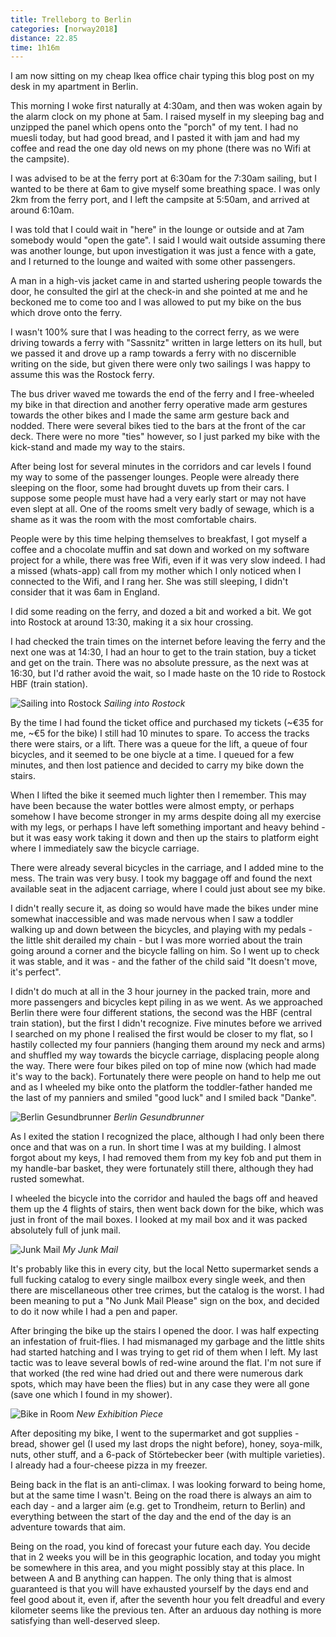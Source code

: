 ```yaml
---
title: Trelleborg to Berlin
categories: [norway2018]
distance: 22.85
time: 1h16m
---
```


I am now sitting on my cheap Ikea office chair typing this blog post on my
desk in my apartment in Berlin.

This morning I woke first naturally at 4:30am, and then was woken again by the alarm clock
on my phone at 5am. I raised myself in my sleeping bag and unzipped the panel
which opens onto the "porch" of my tent. I had no muesli today, but had good
bread, and I pasted it with jam and had my coffee and read the one day old news
on my phone (there was no Wifi at the campsite).

I was advised to be at the ferry port at 6:30am for the 7:30am sailing, but I
wanted to be there at 6am to give myself some breathing space. I was only 2km
from the ferry port, and I left the campsite at 5:50am, and arrived at around
6:10am.

I was told that I could wait in "here" in the lounge or outside and at 7am
somebody would "open the gate". I said I would wait outside assuming there was
another lounge, but upon investigation it was just a fence with a gate, and I
returned to the lounge and waited with some other passengers.

A man in a high-vis jacket came in and started ushering people towards the
door, he consulted the girl at the check-in and she pointed at me and he
beckoned me to come too and I was allowed to put my bike on the bus which
drove onto the ferry.

I wasn't 100% sure that I was heading to the correct ferry, as we were driving
towards a ferry with "Sassnitz" written in large letters on its hull, but we
passed it and drove up a ramp towards a ferry with no discernible writing on
the side, but given there were only two sailings I was happy to assume this
was the Rostock ferry.

The bus driver waved me towards the end of the ferry and I free-wheeled my
bike in that direction and another ferry operative made arm gestures towards
the other bikes and I made the same arm gesture back and nodded. There were
several bikes tied to the bars at the front of the car deck. There were no
more "ties" however, so I just parked my bike with the kick-stand and made my
way to the stairs.

After being lost for several minutes in the corridors and car levels I found
my way to some of the passenger lounges. People were already there sleeping on
the floor, some had brought duvets up from their cars. I suppose some people
must have had a very early start or may not have even slept at all. One of the
rooms smelt very badly of sewage, which is a shame as it was the room with the
most comfortable chairs.

People were by this time helping themselves to breakfast, I got myself a
coffee and a chocolate muffin and sat down and worked on my software project
for a while, there was free Wifi, even if it was very slow indeed. I had a
missed (whats-app) call from my mother which I only noticed when I connected
to the Wifi, and I rang her. She was still sleeping, I didn't consider that it
was 6am in England.

I did some reading on the ferry, and dozed a bit and worked a bit. We got into
Rostock at around 13:30, making it a six hour crossing.

I had checked the train times on the internet before leaving the ferry and the
next one was at 14:30, I had an hour to get to the train station, buy a ticket
and get on the train. There was no absolute pressure, as the next was at
16:30, but I'd rather avoid the wait, so I made haste on the 10 ride to
Rostock HBF (train station).

![Sailing into Rostock](/images/norway/2018-07-20/IMG_20180720_132119.jpg)
*Sailing into Rostock*

By the time I had found the ticket office and purchased my tickets (~€35 for
me, ~€5 for the bike) I still had 10 minutes to spare. To access the tracks
there were stairs, or a lift. There was a queue for the lift, a queue of four
bicycles, and it seemed to be one biycle at a time. I queued for a few
minutes, and then lost patience and decided to carry my bike down the stairs.

When I lifted the bike it seemed much lighter then I remember. This may have
been because the water bottles were almost empty, or perhaps somehow I have
become stronger in my arms despite doing all my exercise with my legs, or
perhaps I have left something important and heavy behind - but it was easy
work taking it down and then up the stairs to platform eight where I immediately
saw the bicycle carriage.

There were already several bicycles in the carriage, and I added mine to the
mess. The train was very busy. I took my baggage off and found the next
available seat in the adjacent carriage, where I could just about see my
bike.

I didn't really secure it, as doing so would have made the bikes under mine
somewhat inaccessible and was made nervous when I saw a toddler walking up and
down between the bicycles, and playing with my pedals - the little shit
derailed my chain - but I was more worried about the train going around a
corner and the bicycle falling on him. So I went up to check it was stable,
and it was - and the father of the child said "It doesn't move, it's perfect".

I didn't do much at all in the 3 hour journey in the packed train, more and
more passengers and bicycles kept piling in as we went. As we approached
Berlin there were four different stations, the second was the HBF (central train
station), but the first I didn't recognize. Five minutes before we arrived I
searched on my phone I realised the first would be closer to my flat, so I
hastily collected my four panniers (hanging them around my neck and arms) and
shuffled my way towards the bicycle carriage, displacing people along the way.
There were four bikes piled on top of mine now (which had made it's way to the
back). Fortunately there were people on hand to help me out and as I wheeled
my bike onto the platform the toddler-father handed me the last of my panniers
and smiled "good luck" and I smiled back "Danke".

![Berlin Gesundbrunner](/images/norway/2018-07-20/IMG_20180720_171742.jpg)
*Berlin Gesundbrunner*

As I exited the station I recognized the place, although I had only been there
once and that was on a run. In short time I was at my building. I almost
forgot about my keys, I had removed them from my key fob and put them in my
handle-bar basket, they were fortunately still there, although they had rusted
somewhat.

I wheeled the bicycle into the corridor and hauled the bags off and heaved
them up the 4 flights of stairs, then went back down for the bike, which was
just in front of the mail boxes. I looked at my mail box and it was packed
absolutely full of junk mail.

![Junk Mail](/images/norway/2018-07-20/IMG_20180720_174009.jpg)
*My Junk Mail*

It's probably like this in every city, but the local Netto supermarket sends a
full fucking catalog to every single mailbox every single week, and then there
are miscellaneous other tree crimes, but the catalog is the worst. I had been
meaning to put a "No Junk Mail Please" sign on the box, and decided to do it
now while I had a pen and paper.

After bringing the bike up the stairs I opened the door. I was half expecting
an infestation of fruit-flies. I had mismanaged my garbage and the little
shits had started hatching and I was trying to get rid of them when I left. My
last tactic was to leave several bowls of red-wine around the flat. I'm not
sure if that worked (the red wine had dried out and there were numerous dark
spots, which may have been the flies) but in any case they were all gone (save
one which I found in my shower).

![Bike in Room](/images/norway/2018-07-20/IMG_20180720_175126.jpg)
*New Exhibition Piece*

After depositing my bike, I went to the supermarket and got supplies - bread,
shower gel (I used my last drops the night before), honey, soya-milk, nuts,
other stuff, and a 6-pack of Störtebecker beer (with multiple varieties). I
already had a four-cheese pizza in my freezer.

Being back in the flat is an anti-climax. I was looking forward to being home,
but at the same time I wasn't. Being on the road there is always an aim to
each day - and a larger aim (e.g. get to Trondheim, return to Berlin) and
everything between the start of the day and the end of the day is an adventure
towards that aim.

Being on the road, you kind of forecast your future each day. You decide
that in 2 weeks you will be in this geographic location, and today you might
be somewhere in this area, and you might possibly stay at this place. In
between A and B anything can happen. The only thing that is almost guaranteed
is that you will have exhausted yourself by the days end and feel good about
it, even if, after the seventh hour you felt dreadful and every kilometer
seems like the previous ten. After an arduous day nothing is more satisfying
than well-deserved sleep.
